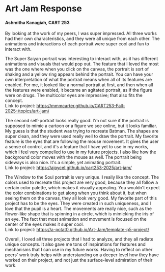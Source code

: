 # Art Jam Response
#### Ashmitha Kanagiah, CART 253


By looking at the work of my peers, I was super impressed. All three works had their own characteristics, and they were all unique from each other. The animations and interactions of each portrait were super cool and fun to interact with.


The Super Saiyan portrait was interesting to interact with, as it has different animations and visuals that would pop out. The feature that I loved the most was the one where when you click on the canvas, the portrait is sort of shaking and a yellow ring appears behind the portrait. You can have your own interpretation of what the portrait means when all of its features are enabled. For me, it looked like a normal portrait at first, and then when all the features were enabled, it became an agitated portrait, as if the figure were on drugs. The multicolor eyes are impressive; that also fits the concept.  
Link to project: https://mmmcarter.github.io/CART253-Fall-2025-/topics/art-jam/


The second self-portrait looks really good. I'm not sure if the portrait is supposed to mimic a cartoon or a figure we see online, but it looks familiar. My guess is that the student was trying to recreate Batman. The shapes are super clean, and they were used really well to draw the portrait. My favorite feature is the eyes that are following the mouse movement. It gives the user a sense of control, and it's a feature that I have yet to use in my works, which I feel very compelled to use in my future projects. I also like how the background color moves with the mouse as well. The portrait being sideways is also nice. It's a simple, yet animating portrait.  
Link to project: https://ajoycel.github.io/cart253-2025/art-jam/


The Window to the Soul portrait is very unique. I really like the concept. The colors used to recreate this project are very good, because they all follow a certain color palette, which makes it visually appealing. You wouldn't expect the color combinations to get along when you think about it, but when seeing them on the canvas, they all look very good. My favorite part of this project has to be the eyes. They were created in such uniqueness, and I love that the pupil is a heart. The movements are really nice, such as the flower-like shape that is spinning in a circle, which is mimicking the iris of an eye. The fact that most animation and movement is focused on the center of the eyes makes it super cool.  
Link to project: https://a-potat0.github.io/Art-Jam/template-p5-project/


Overall, I loved all three projects that I had to analyze, and they all radiate unique concepts. It also gave me tons of inspirations for features and mechanisms that I can use in my future works. Having to reflect on other peers' work truly helps with understanding on a deeper level how they have worked on their project, and not just the surface-level admiration of their work.
